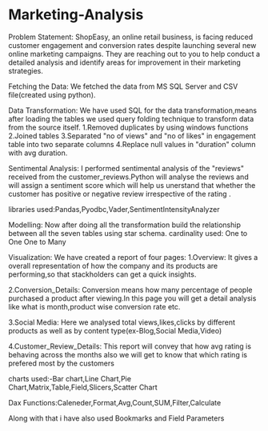 # Marketing-Analysis
Problem Statement:
ShopEasy, an online retail business, is facing reduced customer engagement and conversion rates despite launching several new online marketing campaigns. They are reaching out to you to help conduct a detailed analysis and identify areas for improvement in their marketing strategies.

Fetching the Data:
We fetched the data from MS SQL Server and CSV file(created using python).

Data Transformation:
We have used SQL for the data transformation,means after loading the tables we used query folding technique to transform data from the source
itself.
1.Removed duplicates by using windows functions
2.Joined tables
3.Separated "no of views" and "no of likes" in engagement table into two separate columns
4.Replace null values in "duration" column with avg duration.

Sentimental Analysis:
I performed sentimental analysis of the "reviews" received from the customer_reviews.Python will analyse the reviews and will assign a sentiment score which will help us unerstand that whether the customer has positive or negative review irrespective of the rating .

libraries used:Pandas,Pyodbc,Vader,SentimentIntensityAnalyzer

Modelling:
Now after doing all the transformation build the relationship between all the seven tables using star schema.
cardinality used:
One to One
One to Many

Visualization:
We have created a report of four pages:
1.Overview:
It gives a overall representation of how the company and its products are performing,so that stackholders can get a quick insights.

2.Conversion_Details:
Conversion means how many percentage of people purchased a product after viewing.In this page you will get a detail analysis like 
what is month,product wise conversion rate etc.

3.Social Media:
Here we analysed total views,likes,clicks by different products as well as by content type(ex-Blog,Social Media,Video)

4.Customer_Review_Details:
This report will convey that how avg rating is behaving across the months also we will get to know that which rating is prefered most by the customers

charts used:-Bar chart,Line Chart,Pie Chart,Matrix,Table,Field,Slicers,Scatter Chart

Dax Functions:Caleneder,Format,Avg,Count,SUM,Filter,Calculate

Along with that i have also used Bookmarks and Field Parameters








